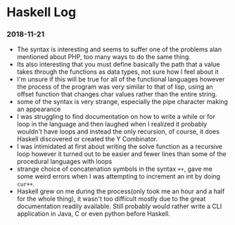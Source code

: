 # Haskell Log

### 2018-11-21

* The syntax is interesting and seems to suffer one of the problems alan mentioned about PHP, too many ways to do the same thing.
* Its also interesting that you must define basically the path that a value takes through the functions as data types, not sure how I feel about it
* I'm unsure if this will be true for all of the functional languages however the process of the program was very similar to that of lisp, using an offset function that changes char values rather than the entire string.
* some of the syntax is very strange, especially the pipe character making an appearance
* I was struggling to find documentation on how to write a while or for loop in the language and then laughed when I realized it probably wouldn't have loops and instead the only recursion, of course, it does Haskell discovered or created the Y Combinator. 
* I was intimidated at first about writing the solve function as a recursive loop however it turned out to be easier and fewer lines than some of the procedural languages with loops
* strange choice of concatenation symbols in the syntax `++`, gave me some weird errors when I was attempting to increment an int by doing `cur++`.
* Haskell grew on me during the process(only took me an hour and a half for the whole thing), it wasn't too difficult mostly due to the great documentation readily available. Still probably would rather write a CLI application in Java, C or even python before Haskell.